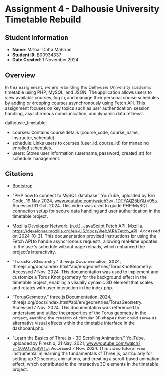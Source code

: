 # Assignment 4 - Dalhousie University Timetable Rebuild

## Student Information

- **Name**: Malhar Datta Mahajan
- **Student ID**: B00934337
- **Date Created**: 1 November 2024

## Overview

In this assignment, we are rebuilding the Dalhousie University academic timetable using PHP, MySQL, and JSON. The application allows users to view available courses, log in, and manage their personal course schedules by adding or dropping courses asynchronously using Fetch API. This assignment focuses on key topics such as user authentication, session handling, asynchronous communication, and dynamic data retrieval.

dalhousie_timetable:

- courses: Contains course details (course_code, course_name, instructor, schedule).
- schedule: Links users to courses (user_id, course_id) for managing enrolled schedules.
- users: Stores user information (username, password, created_at) for schedule management.



## Citations

- [Bootstrap](https://cdn.jsdelivr.net/npm/bootstrap@5.3.0/dist/css/bootstrap.min.css)

- "PHP how to connect to MySQL database." YouTube, uploaded by Bro Code, 19 May 2024, www.youtube.com/watch?v=-1DTYAQ25bY&t=95s. Accessed 31 Oct. 2024.
    This video was used to guide PHP-MySQL connection setup for secure data handling and user authentication in the timetable project.

- Mozilla Developer Network. (n.d.). JavaScript Fetch API. Mozilla. https://developer.mozilla.org/en-US/docs/Web/API/Fetch_API. Accessed on 2024-10-31.
    This documentation provided instructions for using the Fetch API to handle asynchronous requests, allowing real-time updates to the user’s schedule without page reloads, which enhanced the project’s interactivity.

- “TorusKnotGeometry.” three.js Documentation, 2024, threejs.org/docs/index.html#api/en/geometries/TorusKnotGeometry. Accessed 7 Nov. 2024.
This documentation was used to implement and customize a Torus Knot geometry for the background effect in the timetable project, enabling a visually dynamic 3D element that scales and rotates with user interaction in the index.php.

- “TorusGeometry.” three.js Documentation, 2024, threejs.org/docs/index.html#api/en/geometries/TorusGeometry. Accessed 7 Nov. 2024.
This documentation was referenced to understand and utilize the properties of the Torus geometry in the project, enabling the creation of circular 3D shapes that could serve as alternative visual effects within the timetable interface in the dashboard.php.

- “Learn the Basics of Three.js - 3D Scrolling Animation.” YouTube, uploaded by Fireship, 21 May. 2021, www.youtube.com/watch?v=Q7AOvWpIVHU. Accessed 7 Nov. 2024.
This video tutorial was instrumental in learning the fundamentals of Three.js, particularly for setting up 3D scenes, animations, and creating a scroll-based animation effect, which contributed to the interactive 3D elements in the timetable project.